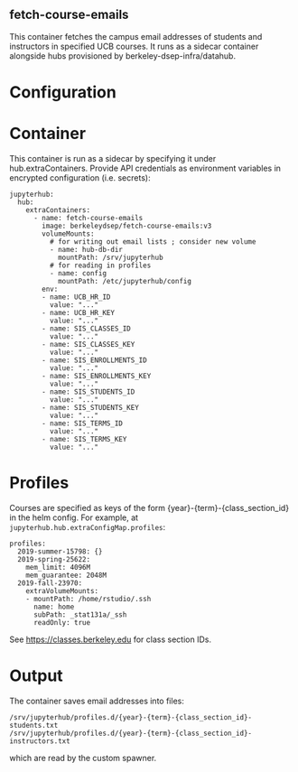 fetch-course-emails
-------------------

This container fetches the campus email addresses of students and instructors
in specified UCB courses. It runs as a sidecar container alongside hubs
provisioned by berkeley-dsep-infra/datahub.

Configuration
=============

Container
=========

This container is run as a sidecar by specifying it under hub.extraContainers.
Provide API credentials as environment variables in encrypted configuration (i.e. secrets):
```
jupyterhub:
  hub:
    extraContainers:
      - name: fetch-course-emails
        image: berkeleydsep/fetch-course-emails:v3
        volumeMounts:
          # for writing out email lists ; consider new volume
          - name: hub-db-dir
            mountPath: /srv/jupyterhub
          # for reading in profiles
          - name: config
            mountPath: /etc/jupyterhub/config
        env:
        - name: UCB_HR_ID
          value: "..."
        - name: UCB_HR_KEY
          value: "..."
        - name: SIS_CLASSES_ID
          value: "..."
        - name: SIS_CLASSES_KEY
          value: "..."
        - name: SIS_ENROLLMENTS_ID
          value: "..."
        - name: SIS_ENROLLMENTS_KEY
          value: "..."
        - name: SIS_STUDENTS_ID
          value: "..."
        - name: SIS_STUDENTS_KEY
          value: "..."
        - name: SIS_TERMS_ID
          value: "..."
        - name: SIS_TERMS_KEY
          value: "..."
```

Profiles
========
Courses are specified as keys of the form {year}-{term}-{class_section_id} in
the helm config. For example, at `jupyterhub.hub.extraConfigMap.profiles`:

```
profiles:
  2019-summer-15798: {}
  2019-spring-25622:
    mem_limit: 4096M
    mem_guarantee: 2048M
  2019-fall-23970:
    extraVolumeMounts:
    - mountPath: /home/rstudio/.ssh
      name: home
      subPath: _stat131a/_ssh
      readOnly: true
```

See https://classes.berkeley.edu for class section IDs.

Output
======
The container saves email addresses into files:
```
/srv/jupyterhub/profiles.d/{year}-{term}-{class_section_id}-students.txt
/srv/jupyterhub/profiles.d/{year}-{term}-{class_section_id}-instructors.txt
```
which are read by the custom spawner.
